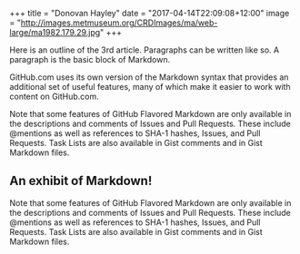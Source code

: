 +++
title = "Donovan Hayley"
date = "2017-04-14T22:09:08+12:00"
image = "http://images.metmuseum.org/CRDImages/ma/web-large/ma1982.179.29.jpg"
+++

<p class="post-outline">
Here is an outline of the 3rd article. Paragraphs can be written like so. A paragraph is the basic block of Markdown.
</p>

<!--more-->

GitHub.com uses its own version of the Markdown syntax that provides an additional set of useful features, many of which make it easier to work with content on GitHub.com.

Note that some features of GitHub Flavored Markdown are only available in the descriptions and comments of Issues and Pull Requests. These include @mentions as well as references to SHA-1 hashes, Issues, and Pull Requests. Task Lists are also available in Gist comments and in Gist Markdown files.

## An exhibit of Markdown!

Note that some features of GitHub Flavored Markdown are only available in the descriptions and comments of Issues and Pull Requests. These include @mentions as well as references to SHA-1 hashes, Issues, and Pull Requests. Task Lists are also available in Gist comments and in Gist Markdown files.
